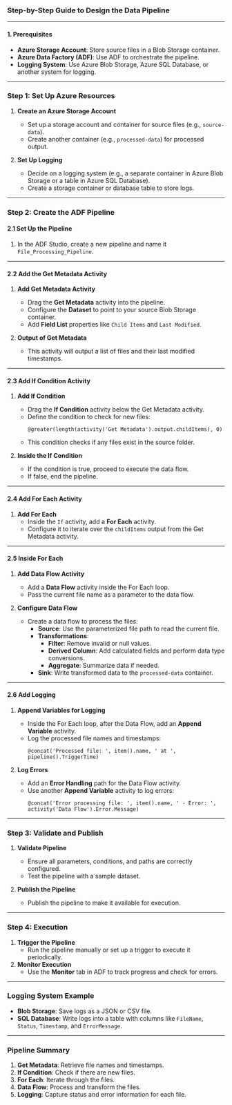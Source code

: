 ### Step-by-Step Guide to Design the Data Pipeline

---

#### **1. Prerequisites**
- **Azure Storage Account**: Store source files in a Blob Storage container.
- **Azure Data Factory (ADF)**: Use ADF to orchestrate the pipeline.
- **Logging System**: Use Azure Blob Storage, Azure SQL Database, or another system for logging.

---

### **Step 1: Set Up Azure Resources**

1. **Create an Azure Storage Account**
   - Set up a storage account and container for source files (e.g., `source-data`).
   - Create another container (e.g., `processed-data`) for processed output.

2. **Set Up Logging**
   - Decide on a logging system (e.g., a separate container in Azure Blob Storage or a table in Azure SQL Database).
   - Create a storage container or database table to store logs.

---

### **Step 2: Create the ADF Pipeline**

#### **2.1 Set Up the Pipeline**
1. In the ADF Studio, create a new pipeline and name it `File_Processing_Pipeline`.

---

#### **2.2 Add the Get Metadata Activity**
1. **Add Get Metadata Activity**
   - Drag the **Get Metadata** activity into the pipeline.
   - Configure the **Dataset** to point to your source Blob Storage container.
   - Add **Field List** properties like `Child Items` and `Last Modified`.

2. **Output of Get Metadata**
   - This activity will output a list of files and their last modified timestamps.

---

#### **2.3 Add If Condition Activity**
1. **Add If Condition**
   - Drag the **If Condition** activity below the Get Metadata activity.
   - Define the condition to check for new files:
     ```text
     @greater(length(activity('Get Metadata').output.childItems), 0)
     ```
   - This condition checks if any files exist in the source folder.

2. **Inside the If Condition**
   - If the condition is true, proceed to execute the data flow.
   - If false, end the pipeline.

---

#### **2.4 Add For Each Activity**
1. **Add For Each**
   - Inside the `If` activity, add a **For Each** activity.
   - Configure it to iterate over the `childItems` output from the Get Metadata activity.

---

#### **2.5 Inside For Each**
1. **Add Data Flow Activity**
   - Add a **Data Flow** activity inside the For Each loop.
   - Pass the current file name as a parameter to the data flow.

2. **Configure Data Flow**
   - Create a data flow to process the files:
     - **Source**: Use the parameterized file path to read the current file.
     - **Transformations**:
       - **Filter**: Remove invalid or null values.
       - **Derived Column**: Add calculated fields and perform data type conversions.
       - **Aggregate**: Summarize data if needed.
     - **Sink**: Write transformed data to the `processed-data` container.

---

#### **2.6 Add Logging**
1. **Append Variables for Logging**
   - Inside the For Each loop, after the Data Flow, add an **Append Variable** activity.
   - Log the processed file names and timestamps:
     ```text
     @concat('Processed file: ', item().name, ' at ', pipeline().TriggerTime)
     ```

2. **Log Errors**
   - Add an **Error Handling** path for the Data Flow activity.
   - Use another **Append Variable** activity to log errors:
     ```text
     @concat('Error processing file: ', item().name, ' - Error: ', activity('Data Flow').Error.Message)
     ```

---

### **Step 3: Validate and Publish**
1. **Validate Pipeline**
   - Ensure all parameters, conditions, and paths are correctly configured.
   - Test the pipeline with a sample dataset.

2. **Publish the Pipeline**
   - Publish the pipeline to make it available for execution.

---

### **Step 4: Execution**
1. **Trigger the Pipeline**
   - Run the pipeline manually or set up a trigger to execute it periodically.
2. **Monitor Execution**
   - Use the **Monitor** tab in ADF to track progress and check for errors.

---

### **Logging System Example**
- **Blob Storage**: Save logs as a JSON or CSV file.
- **SQL Database**: Write logs into a table with columns like `FileName`, `Status`, `Timestamp`, and `ErrorMessage`.

---

### **Pipeline Summary**
1. **Get Metadata**: Retrieve file names and timestamps.
2. **If Condition**: Check if there are new files.
3. **For Each**: Iterate through the files.
4. **Data Flow**: Process and transform the files.
5. **Logging**: Capture status and error information for each file.

